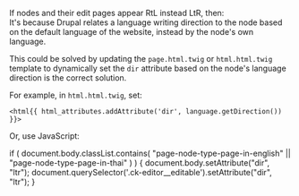 If nodes and their edit pages appear RtL instead LtR, then:<br>
It's because Drupal relates a language writing direction to the node based on the default language of the website, instead by the node's own language.

This could be solved by updating the `page.html.twig` or `html.html.twig` template to dynamically set the `dir` attribute based on the node's language direction is the correct solution. 

For example, in `html.html.twig`, set:

```twig
<html{{ html_attributes.addAttribute('dir', language.getDirection()) }}>
```

Or, use JavaScript:

if (
document.body.classList.contains(
"page-node-type-page-in-english" || "page-node-type-page-in-thai"
)
) { 
    document.body.setAttribute("dir", "ltr");
    document.querySelector('.ck-editor__editable').setAttribute("dir", "ltr");
}
